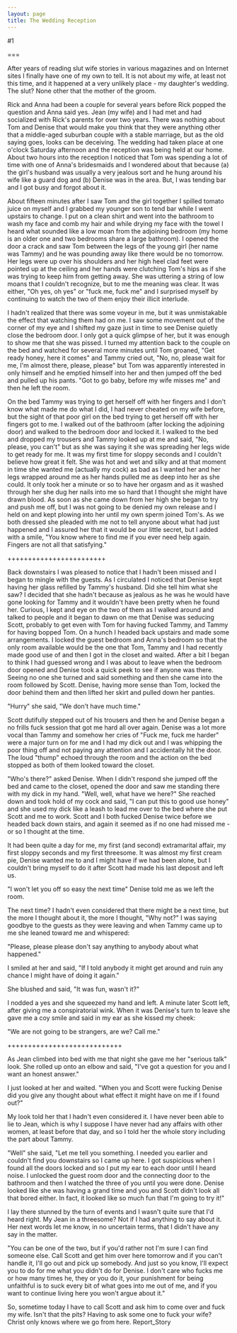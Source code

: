 ```yaml
---
layout: page
title: The Wedding Reception
---
```

#1 

===

After years of reading slut wife stories in various magazines and on Internet sites I finally have one of my own to tell. It is not about my wife, at least not this time, and it happened at a very unlikely place - my daughter's wedding. The slut? None other that the mother of the groom. 

Rick and Anna had been a couple for several years before Rick popped the question and Anna said yes. Jean (my wife) and I had met and had socialized with Rick's parents for over two years. There was nothing about Tom and Denise that would make you think that they were anything other that a middle-aged suburban couple with a stable marriage, but as the old saying goes, looks can be deceiving. The wedding had taken place at one o'clock Saturday afternoon and the reception was being held at our home. About two hours into the reception I noticed that Tom was spending a lot of time with one of Anna's bridesmaids and I wondered about that because (a) the girl's husband was usually a very jealous sort and he hung around his wife like a guard dog and (b) Denise was in the area. But, I was tending bar and I got busy and forgot about it. 

About fifteen minutes after I saw Tom and the girl together I spilled tomato juice on myself and I grabbed my younger son to tend bar while I went upstairs to change. I put on a clean shirt and went into the bathroom to wash my face and comb my hair and while drying my face with the towel I heard what sounded like a low moan from the adjoining bedroom (my home is an older one and two bedrooms share a large bathroom). I opened the door a crack and saw Tom between the legs of the young girl (her name was Tammy) and he was pounding away like there would be no tomorrow. Her legs were up over his shoulders and her high heel clad feet were pointed up at the ceiling and her hands were clutching Tom's hips as if she was trying to keep him from getting away. She was uttering a string of low moans that I couldn't recognize, but to me the meaning was clear. It was either, "Oh yes, oh yes" or "fuck me, fuck me" and I surprised myself by continuing to watch the two of them enjoy their illicit interlude. 

I hadn't realized that there was some voyeur in me, but it was unmistakable the effect that watching them had on me. I saw some movement out of the corner of my eye and I shifted my gaze just in time to see Denise quietly close the bedroom door. I only got a quick glimpse of her, but it was enough to show me that she was pissed. I turned my attention back to the couple on the bed and watched for several more minutes until Tom groaned, "Get ready honey, here it comes" and Tammy cried out, "No, no, please wait for me, I'm almost there, please, please" but Tom was apparently interested in only himself and he emptied himself into her and then jumped off the bed and pulled up his pants. "Got to go baby, before my wife misses me" and then he left the room. 

On the bed Tammy was trying to get herself off with her fingers and I don't know what made me do what I did, I had never cheated on my wife before, but the sight of that poor girl on the bed trying to get herself off with her fingers got to me. I walked out of the bathroom (after locking the adjoining door) and walked to the bedroom door and locked it. I walked to the bed and dropped my trousers and Tammy looked up at me and said, "No, please, you can't" but as she was saying it she was spreading her legs wide to get ready for me. It was my first time for sloppy seconds and I couldn't believe how great it felt. She was hot and wet and silky and at that moment in time she wanted me (actually my cock) as bad as I wanted her and her legs wrapped around me as her hands pulled me as deep into her as she could. It only took her a minute or so to have her orgasm and as it washed through her she dug her nails into me so hard that I thought she might have drawn blood. As soon as she came down from her high she began to try and push me off, but I was not going to be denied my own release and I held on and kept plowing into her until my own sperm joined Tom's. As we both dressed she pleaded with me not to tell anyone about what had just happened and I assured her that it would be our little secret, but I added with a smile, "You know where to find me if you ever need help again. Fingers are not all that satisfying." 

++++++++++++++++++++++++ 

Back downstairs I was pleased to notice that I hadn't been missed and I began to mingle with the guests. As I circulated I noticed that Denise kept having her glass refilled by Tammy's husband. Did she tell him what she saw? I decided that she hadn't because as jealous as he was he would have gone looking for Tammy and it wouldn't have been pretty when he found her. Curious, I kept and eye on the two of them as I walked around and talked to people and it began to dawn on me that Denise was seducing Scott, probably to get even with Tom for having fucked Tammy, and Tammy for having bopped Tom. On a hunch I headed back upstairs and made some arrangements. I locked the guest bedroom and Anna's bedroom so that the only room available would be the one that Tom, Tammy and I had recently made good use of and then I got in the closet and waited. After a bit I began to think I had guessed wrong and I was about to leave when the bedroom door opened and Denise took a quick peek to see if anyone was there. Seeing no one she turned and said something and then she came into the room followed by Scott. Denise, having more sense than Tom, locked the door behind them and then lifted her skirt and pulled down her panties. 

"Hurry" she said, "We don't have much time." 

Scott dutifully stepped out of his trousers and then he and Denise began a no frills fuck session that got me hard all over again. Denise was a lot more vocal than Tammy and somehow her cries of "Fuck me, fuck me harder" were a major turn on for me and I had my dick out and I was whipping the poor thing off and not paying any attention and I accidentally hit the door. The loud "thump" echoed through the room and the action on the bed stopped as both of them looked toward the closet. 

"Who's there?" asked Denise. When I didn't respond she jumped off the bed and came to the closet, opened the door and saw me standing there with my dick in my hand. "Well, well, what have we here?" She reached down and took hold of my cock and said, "I can put this to good use honey" and she used my dick like a leash to lead me over to the bed where she put Scott and me to work. Scott and I both fucked Denise twice before we headed back down stairs, and again it seemed as if no one had missed me - or so I thought at the time. 

It had been quite a day for me, my first (and second) extramarital affair, my first sloppy seconds and my first threesome. It was almost my first cream pie, Denise wanted me to and I might have if we had been alone, but I couldn't bring myself to do it after Scott had made his last deposit and left us. 

"I won't let you off so easy the next time" Denise told me as we left the room. 

The next time? I hadn't even considered that there might be a next time, but the more I thought about it, the more I thought, "Why not?" I was saying goodbye to the guests as they were leaving and when Tammy came up to me she leaned toward me and whispered: 

"Please, please please don't say anything to anybody about what happened." 

I smiled at her and said, "If I told anybody it might get around and ruin any chance I might have of doing it again." 

She blushed and said, "It was fun, wasn't it?" 

I nodded a yes and she squeezed my hand and left. A minute later Scott left, after giving me a conspiratorial wink. When it was Denise's turn to leave she gave me a coy smile and said in my ear as she kissed my cheek: 

"We are not going to be strangers, are we? Call me." 

++++++++++++++++++++++++++++ 

As Jean climbed into bed with me that night she gave me her "serious talk" look. She rolled up onto an elbow and said, "I've got a question for you and I want an honest answer." 

I just looked at her and waited. "When you and Scott were fucking Denise did you give any thought about what effect it might have on me if I found out?" 

My look told her that I hadn't even considered it. I have never been able to lie to Jean, which is why I suppose I have never had any affairs with other women, at least before that day, and so I told her the whole story including the part about Tammy. 

"Well" she said, "Let me tell you something. I needed you earlier and couldn't find you downstairs so I came up here. I got suspicious when I found all the doors locked and so I put my ear to each door until I heard noise. I unlocked the guest room door and the connecting door to the bathroom and then I watched the three of you until you were done. Denise looked like she was having a grand time and you and Scott didn't look all that bored either. In fact, it looked like so much fun that I'm going to try it!" 

I lay there stunned by the turn of events and I wasn't quite sure that I'd heard right. My Jean in a threesome? Not if I had anything to say about it. Her next words let me know, in no uncertain terms, that I didn't have any say in the matter. 

"You can be one of the two, but if you'd rather not I'm sure I can find someone else. Call Scott and get him over here tomorrow and if you can't handle it, I'll go out and pick up somebody. And just so you know, I'll expect you to do for me what you didn't do for Denise. I don't care who fucks me or how many times he, they or you do it, your punishment for being unfaithful is to suck every bit of what goes into me out of me, and if you want to continue living here you won't argue about it." 

So, sometime today I have to call Scott and ask him to come over and fuck my wife. Isn't that the pits? Having to ask some one to fuck your wife? Christ only knows where we go from here. Report_Story 
